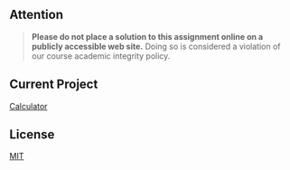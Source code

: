 ## Attention

> **Please do not place a solution to this assignment online on a publicly accessible web site.** Doing so is considered a violation of our course academic integrity policy.


## Current Project
[Calculator](https://github.com/HeskeyBaozi/web-homework-sysu/tree/5-Calc)

## License
[MIT](/LICENSE)